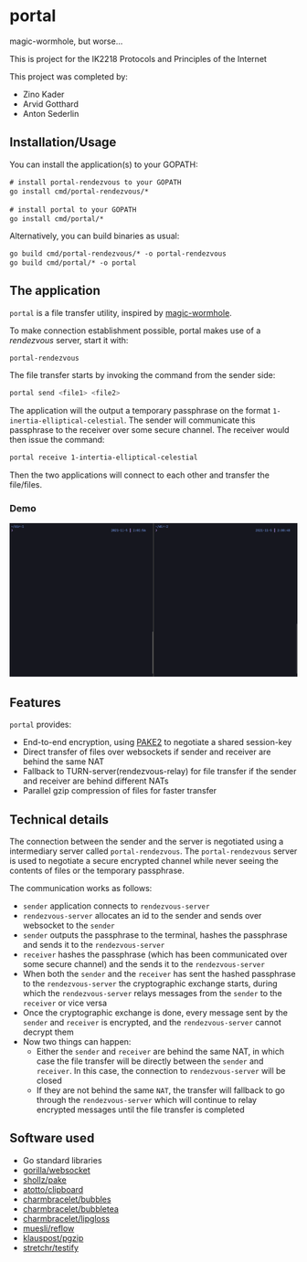 # portal
magic-wormhole, but worse...

This is project for the IK2218 Protocols and Principles of the Internet

This project was completed by:

- Zino Kader
- Arvid Gotthard 
- Anton Sederlin

## Installation/Usage

You can install the application(s) to your GOPATH:

```
# install portal-rendezvous to your GOPATH
go install cmd/portal-rendezvous/*

# install portal to your GOPATH
go install cmd/portal/*
```

Alternatively, you can build binaries as usual:

```
go build cmd/portal-rendezvous/* -o portal-rendezvous
go build cmd/portal/* -o portal
```

## The application

`portal` is a file transfer utility, inspired by [magic-wormhole](https://github.com/magic-wormhole/magic-wormhole).

To make connection establishment possible, portal makes use of a _rendezvous_ server, start it with:

```bash
portal-rendezvous
```

The file transfer starts by invoking the command from the sender side:

```bash
portal send <file1> <file2>
```

The application will the output a temporary passphrase on the format `1-inertia-elliptical-celestial`. 
The sender will communicate this passphrase to the receiver over some secure channel. The receiver would then issue the command:

```bash
portal receive 1-intertia-elliptical-celestial
```

Then the two applications will connect to each other and transfer the file/files.

### Demo

![demo](./assets/demo.gif)

## Features

`portal` provides:

- End-to-end encryption, using [PAKE2](https://en.wikipedia.org/wiki/Password-authenticated_key_agreement) to negotiate a shared session-key
- Direct transfer of files over websockets if sender and receiver are behind the same NAT
- Fallback to TURN-server(rendezvous-relay) for file transfer if the sender and receiver are behind different NATs
- Parallel gzip compression of files for faster transfer

## Technical details

The connection between the sender and the server is negotiated using a intermediary server called `portal-rendezvous`. The `portal-rendezvous` server is used to negotiate a secure encrypted channel while never seeing the contents of files or the temporary passphrase.

The communication works as follows:

- `sender` application connects to `rendezvous-server`
- `rendezvous-server` allocates an id to the sender and sends over websocket to the `sender`
- `sender` outputs the passphrase to the terminal, hashes the passphrase and sends it to the `rendezvous-server`
- `receiver` hashes the passphrase (which has been communicated over some secure channel) and the sends it to the `rendezvous-server`
- When both the `sender` and the `receiver` has sent the hashed passphrase to the `rendezvous-server` the cryptographic exchange starts, during which the `rendezvous-server` relays messages from the `sender` to the `receiver` or vice versa
- Once the cryptographic exchange is done, every message sent by the `sender` and `receiver` is encrypted, and the `rendezvous-server` cannot decrypt them
- Now two things can happen: 
  - Either the `sender` and `receiver` are behind the same NAT, in which case the file transfer will be directly between the `sender` and `receiver`. In this case, the connection to `rendezvous-server` will be closed
  - If they are not behind the same `NAT`, the transfer will fallback to go through the `rendezvous-server` which will continue to relay encrypted messages until the file transfer is completed


## Software used

- Go standard libraries
- [gorilla/websocket](https://github.com/gorilla/websocket)
- [shollz/pake](https://github.com/schollz/pake)
- [atotto/clipboard](https://github.com/atotto/clipboard)
- [charmbracelet/bubbles](https://github.com/charmbracelet/bubbles)
- [charmbracelet/bubbletea](https://github.com/charmbracelet/bubbletea)
- [charmbracelet/lipgloss](https://github.com/charmbracelet/lipgloss)
- [muesli/reflow](https://github.com/muesli/reflow)
- [klauspost/pgzip](https://github.com/klauspost/pgzip)
- [stretchr/testify](https://github.com/stretchr/testify)

